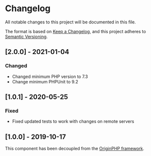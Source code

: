 # Changelog

All notable changes to this project will be documented in this file.

The format is based on [Keep a Changelog](https://keepachangelog.com/en/1.0.0/),
and this project adheres to [Semantic Versioning](https://semver.org/spec/v2.0.0.html).

## [2.0.0] - 2021-01-04

### Changed

- Changed minimum PHP version to 7.3
- Change minimum PHPUnit to 9.2

## [1.0.1] - 2020-05-25

### Fixed

- Fixed updated tests to work with changes on remote servers

## [1.0.0] - 2019-10-17

This component has been decoupled from the [OriginPHP framework](https://www.originphp.com/).